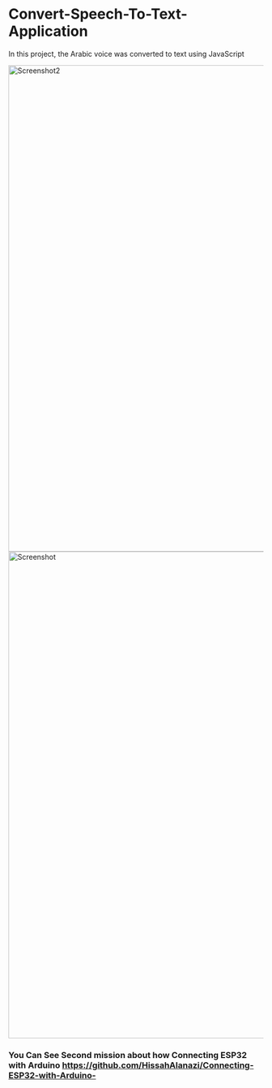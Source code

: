 # Convert-Speech-To-Text-Application 
In this project, the Arabic voice was converted to text using JavaScript
                                                                                                                                                                       
<img width="959" alt="Screenshot2" src="https://user-images.githubusercontent.com/85851678/179468370-1ddfbeb1-1215-4ad3-8961-1763eb1b49f4.png">
                                                                                                                                                                       
                                                                                                                                                                   
<img width="960" alt="Screenshot " src="https://user-images.githubusercontent.com/85851678/179468474-fc8c38f1-0a0b-4001-9349-4db0a3476c7d.png">
                                                                                                                                                                   
### You Can See Second mission about how Connecting ESP32 with Arduino https://github.com/HissahAlanazi/Connecting-ESP32-with-Arduino-
